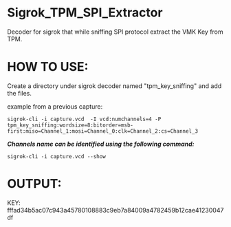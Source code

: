 # Sigrok_TPM_SPI_Extractor

Decoder for sigrok that while sniffing SPI protocol extract the VMK Key from TPM.

# HOW TO USE:

Create a directory under sigrok decoder named "tpm_key_sniffing" and add the files.

example from a previous capture: 

`sigrok-cli -i capture.vcd  -I vcd:numchannels=4 -P tpm_key_sniffing:wordsize=8:bitorder=msb-first:miso=Channel_1:mosi=Channel_0:clk=Channel_2:cs=Channel_3`

***Channels name can be identified using the following command:***

`sigrok-cli -i capture.vcd --show`

# OUTPUT:

 KEY: fffad34b5ac07c943a45780108883c9eb7a84009a4782459b12cae41230047df
